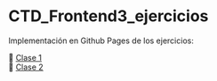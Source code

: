 # CTD_Frontend3_ejercicios

Implementación en Github Pages de los ejercicios:

   :dizzy: [Clase 1](https://agustinbravop.github.io/CTD_Frontend3_ejercicios//c1)  
   :apple: [Clase 2](https://agustinbravop.github.io/CTD_Frontend3_ejercicios/c2_JSX_frutas/)
